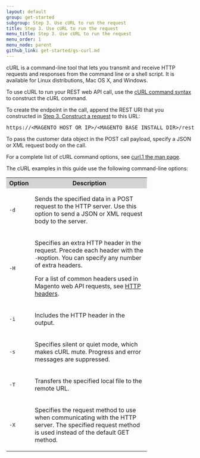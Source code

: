 ```yaml
---
layout: default
group: get-started
subgroup: Step 3. Use cURL to run the request
title: Step 3. Use cURL to run the request
menu_title: Step 3. Use cURL to run the request
menu_order: 1
menu_node: parent
github_link: get-started/gs-curl.md
---
```


<p>cURL is a command-line tool that lets you transmit and receive HTTP requests and
   responses from the command line or a shell script. It is available for Linux distributions,
   Mac OS X, and Windows.
</p>


<p>To use cURL to run your REST web API call, use the <a href="{{ site.gdeurl }}get-started/authentication/gs-authentication-token.html#curl-command-syntax">cURL command syntax</a> to construct the cURL command.</p>
<p>To create the endpoint in the call, append the REST URI that you constructed in <a href="{{ site.gdeurl }}get-started/gs-web-api-construct.html">Step 3. Construct a request</a> to this URL:</p>
<pre>https://&lt;MAGENTO_HOST_OR_IP&gt;/&lt;MAGENTO_BASE_INSTALL_DIR&gt;/rest/</pre>
<p>To pass the customer data object in the POST call payload, specify a JSON or XML request body on the call.</p>
<p>For a complete list of cURL command options, see <a href="http://curl.haxx.se/docs/manpage.html">curl.1 the man page</a>.</p>
<p>The cURL examples in this guide
   use the following command-line options:
</p>
<table style="width:75%">
   <tr bgcolor="lightgray">
      <th>Option</th>
      <th>Description</th>
   </tr>
   <tr>
      <td>
         <p>
            <code>-d</code>
         </p>
      </td>
      <td>
         <p>Sends the specified data in a POST request to the HTTP server. Use this option to send a JSON or XML request body to the server.</p>
      </td>
   </tr>
   <tr>
      <td>
         <p>
            <code>-H</code>
         </p>
      </td>
      <td>
         <p>Specifies an extra HTTP header in the request. Precede each header with the
            <code>-H</code>option. You can specify any number of extra
            headers.
         </p>
         <p>For a list of common headers used in Magento web API requests, see <a href="{{ site.gdeurl }}get-started/gs-web-api-request.html#http-headers">HTTP headers</a>.</p>
      </td>
   </tr>
   <tr>
      <td>
         <p>
            <code>-i</code>
         </p>
      </td>
      <td>
         <p>Includes the HTTP header in the output.</p>
      </td>
   </tr>
   <tr>
      <td>
         <p>
            <code>-s</code>
         </p>
      </td>
      <td>
         <p>Specifies silent or quiet mode, which makes cURL mute. Progress and error messages
            are suppressed.
         </p>
      </td>
   </tr>
   <tr>
      <td>
         <p>
            <code>-T</code>
         </p>
      </td>
      <td>
         <p>Transfers the specified local file to the remote URL.</p>
      </td>
   </tr>
   <tr>
      <td>
         <p>
            <code>-X</code>
         </p>
      </td>
      <td>
         <p>Specifies the request method to use when communicating with the HTTP server. The
            specified request method is used instead of the default GET method.
         </p>
      </td>
   </tr>
</table>










